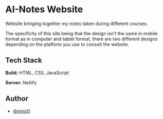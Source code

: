 
# AI-Notes Website

Website bringing together my notes taken during different courses.

The specificity of this site being that the design isn't the same in mobile format as in computer and tablet format, there are two different designs depending on the platform you use to consult the website.
## Tech Stack

**Build:** HTML, CSS, JavaScript

**Server:** Netlify

## Author

- [@nixiz0](https://github.com/nixiz0)

